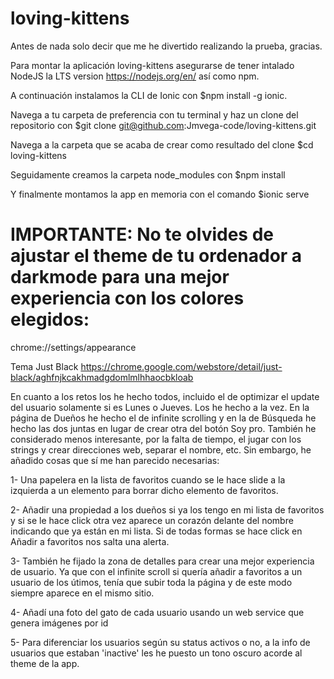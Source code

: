 # loving-kittens

Antes de nada solo decir que me he divertido realizando la prueba, gracias.

Para montar la aplicación loving-kittens asegurarse de tener intalado NodeJS la LTS version https://nodejs.org/en/ así como npm.

A continuación instalamos la CLI de Ionic con 
$npm install -g ionic.

Navega a tu carpeta de preferencia con tu terminal y haz un clone del repositorio con 
$git clone git@github.com:Jmvega-code/loving-kittens.git

Navega a la carpeta que se acaba de crear como resultado del clone
$cd loving-kittens

Seguidamente creamos la carpeta node_modules con
$npm install

Y finalmente montamos la app en memoria con el comando
$ionic serve

# IMPORTANTE: No te olvides de ajustar el theme de tu ordenador a darkmode para una mejor experiencia con los colores elegidos:

chrome://settings/appearance

Tema Just Black https://chrome.google.com/webstore/detail/just-black/aghfnjkcakhmadgdomlmlhhaocbkloab

En cuanto a los retos los he hecho todos, incluido el de optimizar el update del usuario solamente si es Lunes o Jueves. Los he hecho a la vez. En la página de Dueños he hecho el de infinite scrolling y en la de Búsqueda he hecho las dos juntas en lugar de crear otra del botón Soy pro.
También he considerado menos interesante, por la falta de tiempo, el jugar con los strings y crear direcciones web, separar el nombre, etc.
Sin embargo, he añadido cosas que sí me han parecido necesarias: 

1- Una papelera en la lista de favoritos cuando se le hace slide a la izquierda a un elemento para borrar dicho elemento de favoritos.

2- Añadir una propiedad a los dueños si ya los tengo en mi lista de favoritos y si se le hace click otra vez aparece un corazón delante del nombre indicando que ya están en mi lista. Si de todas formas se hace click en Añadir a favoritos nos salta una alerta.

3- También he fijado la zona de detalles para crear una mejor experiencia de usuario. Ya que con el infinite scroll si quería añadir a favoritos a un usuario de los útimos, tenía que subir toda la página y de este modo siempre aparece en el mismo sitio. 

4- Añadí una foto del gato de cada usuario usando un web service que genera imágenes por id

5- Para diferenciar los usuarios según su status activos o no, a la info de usuarios que estaban 'inactive' les he puesto un tono oscuro acorde al theme de la app.
